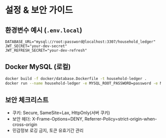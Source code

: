 # 설정 & 보안 가이드

## 환경변수 예시 (`.env.local`)

```env
DATABASE_URL="mysql://root:password@localhost:3307/household_ledger"
JWT_SECRET="your-dev-secret"
JWT_REFRESH_SECRET="your-dev-refresh"
```

## Docker MySQL (로컬)

```bash
docker build -f docker/database.Dockerfile -t household-ledger .
docker run --name household-ledger -e MYSQL_ROOT_PASSWORD=password -e MYSQL_DATABASE=household_ledger -p 3307:3306 -d household-ledger
```

## 보안 체크리스트

- 쿠키: Secure, SameSite=Lax, HttpOnly(서버 쿠키)
- 보안 헤더: X-Frame-Options=DENY, Referrer-Policy=strict-origin-when-cross-origin
- 민감정보 로깅 금지, 토큰 유효기간 관리
